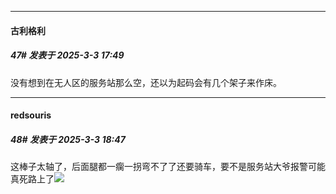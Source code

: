 ﻿
*****

####  古利格利  
##### 47#       发表于 2025-3-3 17:49

没有想到在无人区的服务站那么空，还以为起码会有几个架子来作床。


*****

####  redsouris  
##### 48#       发表于 2025-3-3 18:47

这棒子太轴了，后面腿都一瘸一拐弯不了了还要骑车，要不是服务站大爷报警可能真死路上了<img src="https://static.saraba1st.com/image/smiley/face2017/003.png" referrerpolicy="no-referrer">

